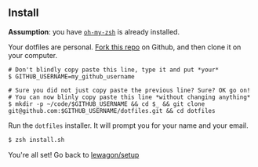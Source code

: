 Install
-------

**Assumption**: you have [`oh-my-zsh`](http://ohmyz.sh/) is already installed.

Your dotfiles are personal. [Fork this repo](https://github.com/lewagon/dotfiles/fork) on Github, and then clone it on your computer.

```
# Don't blindly copy paste this line, type it and put *your*
$ GITHUB_USERNAME=my_github_username
```

```
# Sure you did not just copy paste the previous line? Sure? OK go on!
# You can now blinly copy paste this line *without changing anything*
$ mkdir -p ~/code/$GITHUB_USERNAME && cd $_ && git clone git@github.com:$GITHUB_USERNAME/dotfiles.git && cd dotfiles
```

Run the `dotfiles` installer. It will prompt you for your name and your email.

```bash
$ zsh install.sh
```

You're all set! Go back to [lewagon/setup](https://github.com/lewagon/setup)